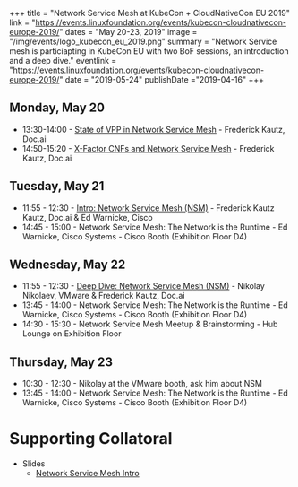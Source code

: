 +++
title = "Network Service Mesh at KubeCon + CloudNativeCon EU 2019"
link = "https://events.linuxfoundation.org/events/kubecon-cloudnativecon-europe-2019/"
dates = "May 20-23, 2019"
image = "/img/events/logo_kubecon_eu_2019.png"
summary = "Network Service mesh is particiapting in KubeCon EU with two BoF sessions, an introduction and a deep dive."
eventlink = "https://events.linuxfoundation.org/events/kubecon-cloudnativecon-europe-2019/"
date = "2019-05-24"
publishDate ="2019-04-16"
+++

Monday, May 20
--------------------

* 13:30-14:00 - [State of VPP in Network Service Mesh](https://sched.co/OJzt) - Frederick Kautz, Doc.ai
* 14:50-15:20 - [X-Factor CNFs and Network Service Mesh](https://www.linuxfoundation.org/calendar/kubecon-cloudnativecon-europe/) -  Frederick Kautz, Doc.ai


Tuesday, May 21
--------------------

* 11:55 - 12:30 - [Intro: Network Service Mesh (NSM)](https://sched.co/NxZ5) - Frederick Kautz Kautz, Doc.ai & Ed Warnicke, Cisco
* 14:45 - 15:00 - Network Service Mesh: The Network is the Runtime - Ed Warnicke, Cisco Systems -  Cisco Booth (Exhibition Floor D4)

Wednesday, May 22
--------------------

* 11:55 - 12:30 - [Deep Dive: Network Service Mesh (NSM)](https://sched.co/NxZi) - Nikolay Nikolaev, VMware & Frederick Kautz, Doc.ai
* 13:45 - 14:00 - Network Service Mesh: The Network is the Runtime - Ed Warnicke, Cisco Systems -  Cisco Booth (Exhibition Floor D4)
* 14:30 - 15:30 - Network Service Mesh Meetup & Brainstorming - Hub Lounge on Exhibition Floor

Thursday, May 23
--------------------
* 10:30 - 12:30 - Nikolay at the VMware booth, ask him about NSM
* 13:45 - 14:00 - Network Service Mesh: The Network is the Runtime - Ed Warnicke, Cisco Systems -  Cisco Booth (Exhibition Floor D4)


# Supporting Collatoral
* Slides
  * [Network Service Mesh Intro](https://docs.google.com/presentation/d/1YZRb-1C0MQMcxj45I1YaUqMq8fN7gKj0ipP0ocKa1T4/edit?usp=drive_web&ouid=110384833147513392650)
  
